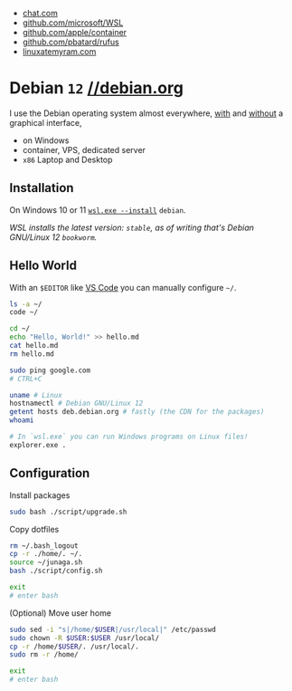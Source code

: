 - [chat.com](https://chat.com/)
- [github.com/microsoft/WSL](https://github.com/microsoft/WSL)
- [github.com/apple/container](https://github.com/apple/container)
- [github.com/pbatard/rufus](https://github.com/pbatard/rufus)
- [linuxatemyram.com](https://www.linuxatemyram.com/)

# Debian `12` [//debian.org](https://debian.org/)

I use the Debian operating system almost everywhere, [with](https://www.reddit.com/r/unixporn/top/?t=year) and [without](<https://en.wikipedia.org/wiki/Terminal_emulator>) a graphical interface,

- on Windows
- container, VPS, dedicated server
- `x86` Laptop and Desktop

## Installation

On Windows 10 or 11 [`wsl.exe --install`](./windows/linux/README.MD) `debian`.

_WSL installs the latest version: `stable`, as of writing that's Debian GNU/Linux 12 `bookworm`._

## Hello World

With an `$EDITOR` like [VS Code](https://code.visualstudio.com/) you can manually configure `~/`.

```bash
ls -a ~/
code ~/

cd ~/
echo "Hello, World!" >> hello.md
cat hello.md
rm hello.md

sudo ping google.com
# CTRL+C

uname # Linux
hostnamectl # Debian GNU/Linux 12
getent hosts deb.debian.org # fastly (the CDN for the packages)
whoami

# In `wsl.exe` you can run Windows programs on Linux files!
explorer.exe .
```

## Configuration

Install packages

```bash
sudo bash ./script/upgrade.sh
```

Copy dotfiles

```bash
rm ~/.bash_logout
cp -r ./home/. ~/.
source ~/junaga.sh
bash ./script/config.sh

exit
# enter bash
```

(Optional) Move user home

```bash
sudo sed -i "s|/home/$USER|/usr/local|" /etc/passwd
sudo chown -R $USER:$USER /usr/local/
cp -r /home/$USER/. /usr/local/.
sudo rm -r /home/

exit
# enter bash
```
